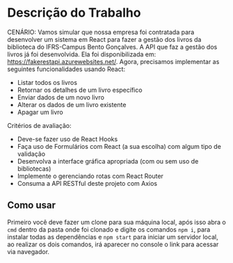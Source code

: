 # Descrição do Trabalho

CENÁRIO: Vamos simular que nossa empresa foi contratada para desenvolver um sistema em React para fazer a gestão dos livros da biblioteca do IFRS-Campus Bento Gonçalves. A API que faz a gestão dos livros já foi desenvolvida. Ela foi disponibilizada em: https://fakerestapi.azurewebsites.net/. Agora, precisamos implementar as seguintes funcionalidades usando React:

- Listar todos os livros
- Retornar os detalhes de um livro específico
- Enviar dados de um novo livro
- Alterar os dados de um livro existente
- Apagar um livro

Critérios de avaliação:
- Deve-se fazer uso de React Hooks
- Faça uso de Formulários com React (a sua escolha) com algum tipo de validação
- Desenvolva a interface gráfica apropriada (com ou sem uso de bibliotecas)
- Implemente o gerenciando rotas com React Router
- Consuma a API RESTful deste projeto com Axios

## Como usar

Primeiro você deve fazer um clone para sua máquina local, após isso abra o `cmd` dentro da pasta onde foi clonado e digite os comandos `npm i`, para instalar todas as dependências e `npm start` para iniciar um servidor local, ao realizar os dois comandos, irá aparecer no console o link para acessar via navegador.